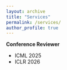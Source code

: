 ```yaml
---
layout: archive
title: "Services"
permalink: /services/
author_profile: true
---
```


**Conference Reviewer**  
  - ICML 2025    
  - ICLR 2026    
